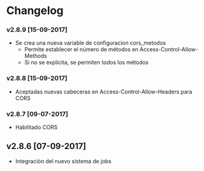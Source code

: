 # Changelog 

### v2.8.9 [15-09-2017]

- Se crea una nueva variable de configuracion cors_metodos
  - Permite establecer el número de métodos en Access-Control-Allow-Methods
  - Si no se explicita, se permiten todos los métodos

### v2.8.8 [15-09-2017]

- Aceptadas nuevas cabeceras en Access-Control-Allow-Headers para CORS

### v2.8.7 [09-07-2017]

- Habilitado CORS

## v2.8.6 [07-09-2017]

- Integración del nuevo sistema de jobs
